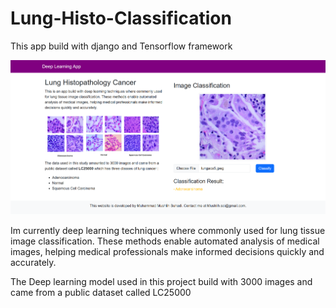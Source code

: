 # Lung-Histo-Classification

This app build with django and Tensorflow framework

![preview image](preview-.png)

Im currently deep learning techniques where commonly used for lung tissue image classification. These methods enable automated analysis of medical images, helping medical professionals make informed decisions quickly and accurately.

The Deep learning model used in this project build with 3000 images and came from a public dataset called LC25000
